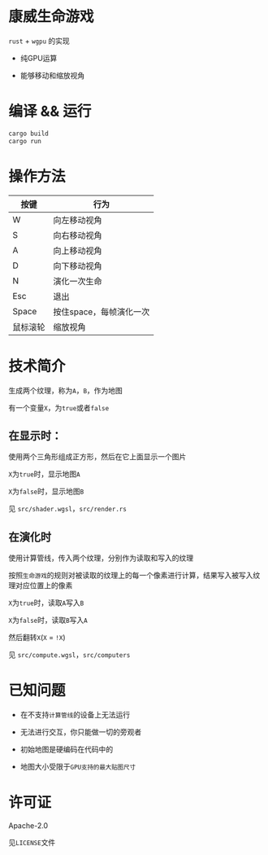 # 康威生命游戏

`rust` + `wgpu` 的实现

* 纯GPU运算

* 能够移动和缩放视角

# 编译 && 运行

``` bash
cargo build
cargo run
```

# 操作方法

|按键   | 行为     |
|---    |---       |
| W     |向左移动视角|
| S     |向右移动视角|
| A     |向上移动视角|
| D     |向下移动视角|
| N     |演化一次生命|
| Esc   |退出       |
| Space |按住space，每帧演化一次|
| 鼠标滚轮| 缩放视角 |

# 技术简介

生成两个纹理，称为`A`，`B`，作为地图

有一个变量`X`，为`true`或者`false`

## 在显示时：

使用两个三角形组成正方形，然后在它上面显示一个图片

`X`为`true`时，显示地图`A`

`X`为`false`时，显示地图`B`

见 `src/shader.wgsl`，`src/render.rs`

## 在演化时

使用计算管线，传入两个纹理，分别作为读取和写入的纹理

按照`生命游戏`的规则对被读取的纹理上的每一个像素进行计算，结果写入被写入纹理对应位置上的像素

`X`为`true`时，读取`A`写入`B`

`X`为`false`时，读取`B`写入`A`

然后翻转`X`(`X` = `!X`)

见 `src/compute.wgsl`，`src/computers`

# 已知问题

* 在不支持`计算管线`的设备上无法运行

* 无法进行交互，你只能做一切的旁观者

* 初始地图是硬编码在代码中的

* 地图大小受限于`GPU支持的最大贴图尺寸`

# 许可证

Apache-2.0

见`LICENSE`文件